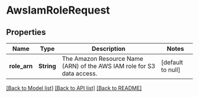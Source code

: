 # AwsIamRoleRequest
## Properties

| Name | Type | Description | Notes |
|------------ | ------------- | ------------- | -------------|
| **role\_arn** | **String** | The Amazon Resource Name (ARN) of the AWS IAM role for S3 data access. | [default to null] |

[[Back to Model list]](../README.md#documentation-for-models) [[Back to API list]](../README.md#documentation-for-api-endpoints) [[Back to README]](../README.md)


